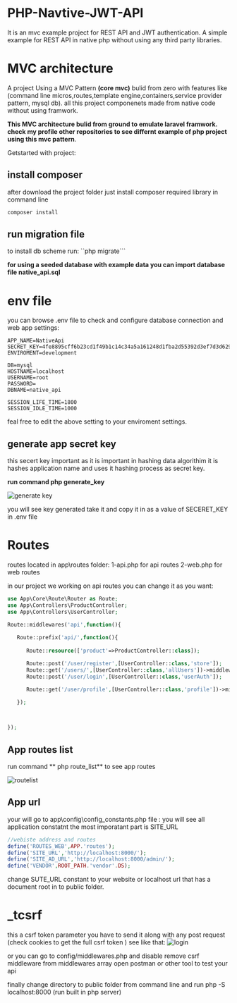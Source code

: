 # PHP-Navtive-JWT-API
It is an mvc example project for REST API and JWT authentication.
A simple example for REST API in native php without using any third party libraries.

# MVC architecture

A project Using a MVC Pattern **(core mvc)** bulid from zero with features like (command line micros,routes,template engine,containers,service provider pattern, mysql db).
all this project componenets made from native code without using framwork.

**This MVC architecture bulid from ground to emulate laravel framwork.**
**check my profile other repositories to see differnt example of php project using this mvc pattern**.

Getstarted with project:

## install composer
after download the project folder just install composer required library in command line

```php 
composer install
```
## run migration file
to install db scheme run:
``php migrate```

**for using a seeded database with example data you can import database file native_api.sql**

# env file

you can browse .env file to check and configure database connection and web app settings:

```
APP_NAME=NativeApi
SECRET_KEY=4fe8895cff6b23cd1f49b1c14c34a5a161248d1fba2d55392d3ef7d3d6296811
ENVIROMENT=development

DB=mysql
HOSTNAME=localhost
USERNAME=root
PASSWORD=
DBNAME=native_api

SESSION_LIFE_TIME=1800
SESSION_IDLE_TIME=1000
```
feal free to edit the above setting to your enviroment settings.

## generate app secret key
this secert key important as it is important in hashing data algorithim it is hashes application name and uses it hashing process as secret key.

**run command php generate_key** 

![generate key](https://github.com/PHPMohamedNabil/PHP-Navtive-JWT-API/assets/29188634/d0bfe349-d6a7-4030-977c-674f5f5b613f)

you will see key generated take it and copy it in  as a value of SECERET_KEY in .env file

# Routes 
routes located in app\routes folder:
1-api.php for api routes
2-web.php for web routes

in our project we working on api routes you can change it as you want:

```php
use App\Core\Route\Router as Route;
use App\Controllers\ProductController;
use App\Controllers\UserController;

Route::middlewares('api',function(){
    
   Route::prefix('api/',function(){
      
      Route::resource(['product'=>ProductController::class]);

      Route::post('/user/register',[UserController::class,'store']);
      Route::get('/users/',[UserController::class,'allUsers'])->middleware('checktoken');
      Route::post('/user/login',[UserController::class,'userAuth']);

      Route::get('/user/profile',[UserController::class,'profile'])->middleware('checktoken');
      
   });



});
```
## App routes list 
run command ** php route_list** to see app routes

![routelist](https://github.com/PHPMohamedNabil/PHP-Navtive-JWT-API/assets/29188634/5fd13226-1a22-4745-9a0d-12caddfee243)

## App url 
your will go to app\config\config_constants.php file :
you will see all application constatnt the most imporatant part is SITE_URL

```php
//webiste address and routes
define('ROUTES_WEB',APP.'routes');
define('SITE_URL','http://localhost:8000/');
define('SITE_AD_URL','http://localhost:8000/admin/');
define('VENDOR',ROOT_PATH.'vendor'.DS);
```
change SUTE_URL constant to your website or localhost url that has a document root in to public folder.

# _tcsrf
this a csrf token parameter you have to send it along with any post request (check cookies to get the full csrf token ) see like that:
![login](https://github.com/PHPMohamedNabil/PHP-Navtive-JWT-API/assets/29188634/777cf20d-9f35-4be0-9e54-1b64beaaf798)

or you can go to config/middlewares.php and disable remove csrf middleware from middlewares array
open postman or other tool to test your api

finally change directory to public folder from command line and run php -S localhost:8000 (run built in php server)  
